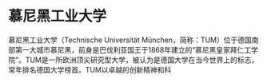 # 慕尼黑工业大学

慕尼黑工业大学（Technische Universität München，简称：TUM）位于德国南部第一大城市慕尼黑，前身是巴伐利亚国王于1868年建立的“慕尼黑皇家拜仁工学院”。TUM是一所欧洲顶尖研究型大学，被认为是德国大学在当今世界上的标志，常年排名德国大学榜首。TUM以卓越的创新精神和科